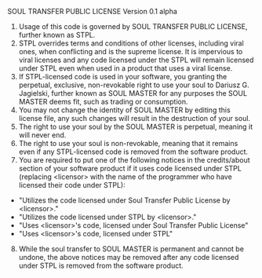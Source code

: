 SOUL TRANSFER PUBLIC LICENSE Version 0.1 alpha

1. Usage of this code is governed by SOUL TRANSFER PUBLIC LICENSE, further known as STPL.
2. STPL overrides terms and conditions of other licenses, including viral ones, when conflicting and is the supreme license. It is impervious to viral licenses and any code licensed under the STPL will remain licensed under STPL even when used in a product that uses a viral license.
3. If STPL-licensed code is used in your software, you granting the perpetual, exclusive, non-revokable right to use your soul to Dariusz G. Jagielski, further known as SOUL MASTER for any purposes the SOUL MASTER deems fit, such as trading or consumption.
4. You may not change the identity of SOUL MASTER by editing this license file, any such changes will result in the destruction of your soul.
5. The right to use your soul by the SOUL MASTER is perpetual, meaning it will never end.
6. The right to use your soul is non-revokable, meaning that it remains even if any STPL-licensed code is removed from the software product.
7. You are required to put one of the following notices in the credits/about section of your software product if it uses code licensed under STPL (replacing \<licensor> with the name of the programmer who have licensed their code under STPL):
  - "Utilizes the code licensed under Soul Transfer Public License by \<licensor>."
  - "Utilizes the code licensed under STPL by \<licensor>."
  - "Uses \<licensor>'s code, licensed under Soul Transfer Public License"
  - "Uses \<licensor>'s code, licensed under STPL"
8. While the soul transfer to SOUL MASTER is permanent and cannot be undone, the above notices may be removed after any code licensed under STPL is removed from the software product.
